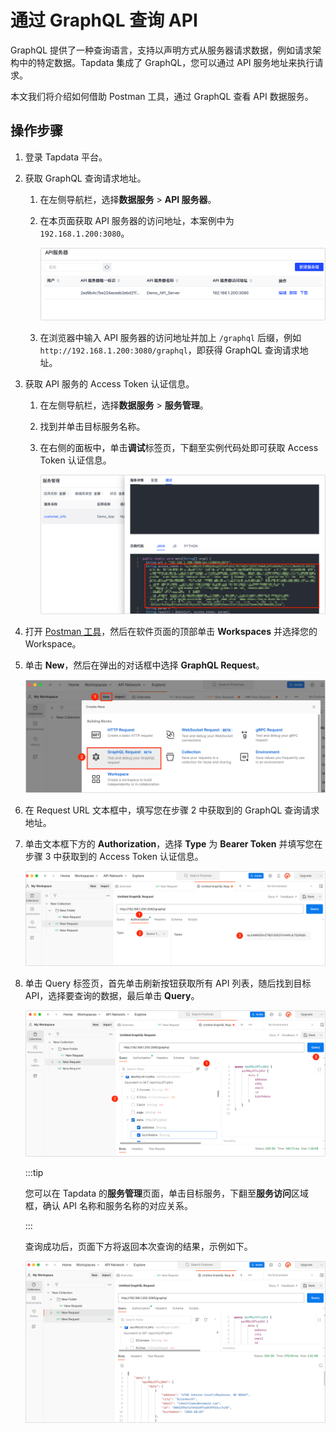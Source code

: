 # 通过 GraphQL 查询 API

GraphQL 提供了一种查询语言，支持以声明方式从服务器请求数据，例如请求架构中的特定数据。Tapdata 集成了 GraphQL，您可以通过 API 服务地址来执行请求。

本文我们将介绍如何借助 Postman 工具，通过 GraphQL 查看 API 数据服务。

## 操作步骤

1. 登录 Tapdata 平台。

2. 获取 GraphQL 查询请求地址。

   1. 在左侧导航栏，选择**数据服务** > **API 服务器**。

   2. 在本页面获取 API 服务器的访问地址，本案例中为 `192.168.1.200:3080`。

      ![API 服务器列表](../../images/api_server_list.png)

   3. 在浏览器中输入 API 服务器的访问地址并加上 `/graphql` 后缀，例如 `http://192.168.1.200:3080/graphql`，即获得 GraphQL 查询请求地址。

3. 获取 API 服务的 Access Token 认证信息。

   1. 在左侧导航栏，选择**数据服务** > **服务管理**。

   2. 找到并单击目标服务名称。

   3. 在右侧的面板中，单击**调试**标签页，下翻至实例代码处即可获取 Access Token 认证信息。

      ![获取 Access Token](../../images/obtain_access_token.png)

4. 打开 [Postman 工具](https://www.postman.com/)，然后在软件页面的顶部单击 **Workspaces** 并选择您的 Workspace。

5. 单击 **New**，然后在弹出的对话框中选择 **GraphQL Request**。

   ![创建 GraphQL 请求](../../images/create_graphql_request.png)

6. 在 Request URL 文本框中，填写您在步骤 2 中获取到的 GraphQL 查询请求地址。

7. 单击文本框下方的 **Authorization**，选择 **Type** 为 **Bearer Token** 并填写您在步骤 3 中获取到的 Access Token 认证信息。

   ![设置认证信息](../../images/graphql_authorization.png)

8. 单击 Query 标签页，首先单击刷新按钮获取所有 API 列表，随后找到目标 API，选择要查询的数据，最后单击 **Query**。

   ![执行查询](../../images/query_graphql.png)

   :::tip

   您可以在 Tapdata 的**服务管理**页面，单击目标服务，下翻至**服务访问**区域框，确认  API 名称和服务名称的对应关系。

   :::

   查询成功后，页面下方将返回本次查询的结果，示例如下。

   ![查询结果](../../images/query_graphql_result.png)